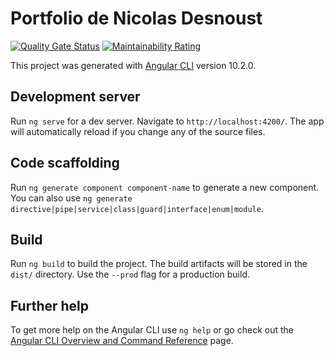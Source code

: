 # Portfolio de Nicolas Desnoust
[![Quality Gate Status](https://sonarcloud.io/api/project_badges/measure?project=NicolasDesnoust_nicolasdesnoust.github.io&metric=alert_status)](https://sonarcloud.io/dashboard?id=NicolasDesnoust_nicolasdesnoust.github.io) [![Maintainability Rating](https://sonarcloud.io/api/project_badges/measure?project=NicolasDesnoust_nicolasdesnoust.github.io&metric=sqale_rating)](https://sonarcloud.io/dashboard?id=NicolasDesnoust_nicolasdesnoust.github.io)

This project was generated with [Angular CLI](https://github.com/angular/angular-cli) version 10.2.0.

## Development server

Run `ng serve` for a dev server. Navigate to `http://localhost:4200/`. The app will automatically reload if you change any of the source files.

## Code scaffolding

Run `ng generate component component-name` to generate a new component. You can also use `ng generate directive|pipe|service|class|guard|interface|enum|module`.

## Build

Run `ng build` to build the project. The build artifacts will be stored in the `dist/` directory. Use the `--prod` flag for a production build.

## Further help

To get more help on the Angular CLI use `ng help` or go check out the [Angular CLI Overview and Command Reference](https://angular.io/cli) page.
